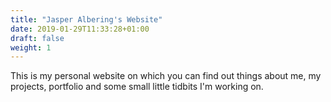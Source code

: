 ```yaml
---
title: "Jasper Albering's Website"
date: 2019-01-29T11:33:28+01:00
draft: false
weight: 1
---
```

This is my personal website on which you can find out things about me, my projects, portfolio and some small little tidbits I'm working on. 
